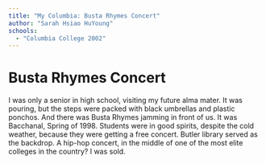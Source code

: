 ```yaml
---
title: "My Columbia: Busta Rhymes Concert"
author: "Sarah Hsiao HuYoung"
schools:
  - "Columbia College 2002"
---
```


# Busta Rhymes Concert

I was only a senior in high school, visiting my future alma mater.  It was pouring, but the steps were packed with black umbrellas and plastic ponchos.  And there was Busta Rhymes jamming in front of us.  It was Bacchanal, Spring of 1998.  Students were in good spirits, despite the cold weather, because they were getting a free concert.  Butler library served as the backdrop.  A hip-hop concert, in the middle of one of the most elite colleges in the country?  I was sold.
